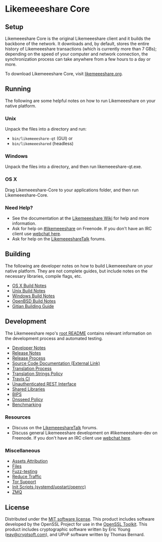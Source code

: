 Likemeeeshare Core
=============

Setup
---------------------
Likemeeeshare Core is the original Likemeeeshare client and it builds the backbone of the network. It downloads and, by default, stores the entire history of Likemeeeshare transactions (which is currently more than 7 GBs); depending on the speed of your computer and network connection, the synchronization process can take anywhere from a few hours to a day or more.

To download Likemeeeshare Core, visit [likemeeeshare.org](https://likemeeeshare.org).

Running
---------------------
The following are some helpful notes on how to run Likemeeeshare on your native platform.

### Unix

Unpack the files into a directory and run:

- `bin/likemeeeshare-qt` (GUI) or
- `bin/likemeeeshared` (headless)

### Windows

Unpack the files into a directory, and then run likemeeeshare-qt.exe.

### OS X

Drag Likemeeeshare-Core to your applications folder, and then run Likemeeeshare-Core.

### Need Help?

* See the documentation at the [Likemeeeshare Wiki](https://likemeeeshare.info/)
for help and more information.
* Ask for help on [#likemeeeshare](http://webchat.freenode.net?channels=likemeeeshare) on Freenode. If you don't have an IRC client use [webchat here](http://webchat.freenode.net?channels=likemeeeshare).
* Ask for help on the [LikemeeeshareTalk](https://likemeeesharetalk.io/) forums.

Building
---------------------
The following are developer notes on how to build Likemeeeshare on your native platform. They are not complete guides, but include notes on the necessary libraries, compile flags, etc.

- [OS X Build Notes](build-osx.md)
- [Unix Build Notes](build-unix.md)
- [Windows Build Notes](build-windows.md)
- [OpenBSD Build Notes](build-openbsd.md)
- [Gitian Building Guide](gitian-building.md)

Development
---------------------
The Likemeeeshare repo's [root README](/README.md) contains relevant information on the development process and automated testing.

- [Developer Notes](developer-notes.md)
- [Release Notes](release-notes.md)
- [Release Process](release-process.md)
- [Source Code Documentation (External Link)](https://dev.visucore.com/likemeeeshare/doxygen/)
- [Translation Process](translation_process.md)
- [Translation Strings Policy](translation_strings_policy.md)
- [Travis CI](travis-ci.md)
- [Unauthenticated REST Interface](REST-interface.md)
- [Shared Libraries](shared-libraries.md)
- [BIPS](bips.md)
- [Dnsseed Policy](dnsseed-policy.md)
- [Benchmarking](benchmarking.md)

### Resources
* Discuss on the [LikemeeeshareTalk](https://likemeeesharetalk.io/) forums.
* Discuss general Likemeeeshare development on #likemeeeshare-dev on Freenode. If you don't have an IRC client use [webchat here](http://webchat.freenode.net/?channels=likemeeeshare-dev).

### Miscellaneous
- [Assets Attribution](assets-attribution.md)
- [Files](files.md)
- [Fuzz-testing](fuzzing.md)
- [Reduce Traffic](reduce-traffic.md)
- [Tor Support](tor.md)
- [Init Scripts (systemd/upstart/openrc)](init.md)
- [ZMQ](zmq.md)

License
---------------------
Distributed under the [MIT software license](/COPYING).
This product includes software developed by the OpenSSL Project for use in the [OpenSSL Toolkit](https://www.openssl.org/). This product includes
cryptographic software written by Eric Young ([eay@cryptsoft.com](mailto:eay@cryptsoft.com)), and UPnP software written by Thomas Bernard.

